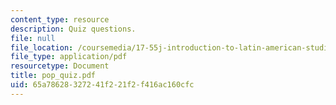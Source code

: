 ```yaml
---
content_type: resource
description: Quiz questions.
file: null
file_location: /coursemedia/17-55j-introduction-to-latin-american-studies-fall-2006/65a78628327241f221f2f416ac160cfc_pop_quiz.pdf
file_type: application/pdf
resourcetype: Document
title: pop_quiz.pdf
uid: 65a78628-3272-41f2-21f2-f416ac160cfc
---
```

